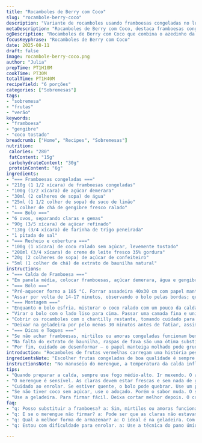 ```yaml
---
title: "Rocamboles de Berry com Coco"
slug: "rocambole-berry-coco"
description: "Variante de rocamboles usando framboesas congeladas no lugar das camerises, com troca do açúcar branco por açúcar demerara e uma pitada de gengibre ralado no recheio. Bolo leve, meringue aerado com infusão sutil de limão, chantilly com toque de baunilha e coco tostado no final, para crocância extra. A técnica do rolar exige prática, e o uso do papel manteiga ajuda a evitar que o bolo quebre. Tem nuances de doçura equilibrando a acidez do fruto, textura cremosa e o aroma quente do gengibre. Refrigeração fundamental para firmar e facilitar o corte em rodelas generosas. Conserva até 3 dias, mas aconselho devorar antes, pois o coco amolece."
metaDescription: "Rocamboles de Berry com Coco, destaca framboesas congeladas e gengibre, perfeito para um toque especial na sobremesa"
ogDescription: "Rocamboles de Berry com Coco que combina o azedinho da framboesa com o crocante do coco, ideal para uma sobremesa saborosa"
focusKeyphrase: "Rocamboles de Berry com Coco"
date: 2025-08-11
draft: false
image: rocambole-berry-coco.png
author: "Julia"
prepTime: PT1H10M
cookTime: PT30M
totalTime: PT1H40M
recipeYield: "6 porções"
categories: ["Sobremesas"]
tags:
- "sobremesa"
- "frutas"
- "verão"
keywords:
- "framboesa"
- "gengibre"
- "coco tostado"
breadcrumb: ["Home", "Recipes", "Sobremesas"]
nutrition: 
 calories: "280"
 fatContent: "15g"
 carbohydrateContent: "30g"
 proteinContent: "6g"
ingredients:
- "=== Framboesas congeladas ==="
- "210g (1 1/2 xícara) de framboesas congeladas"
- "100g (1/2 xícara) de açúcar demerara"
- "30ml (2 colheres de sopa) de água"
- "25ml (1 1/2 colher de sopa) de suco de limão"
- "1 colher de chá de gengibre fresco ralado"
- "=== Bolo ==="
- "6 ovos, separando claras e gemas"
- "90g (3/5 xícara) de açúcar refinado"
- "130g (3/4 xícara) de farinha de trigo peneirada"
- "1 pitada de sal"
- "=== Recheio e cobertura ==="
- "100g (1 xícara) de coco ralado sem açúcar, levemente tostado"
- "200ml (3/4 xícara) de creme de leite fresco 35% gordura"
- "20g (2 colheres de sopa) de açúcar de confeiteiro"
- "5ml (1 colher de chá) de extrato de baunilha natural"
instructions:
- "=== Calda de Framboesa ==="
- "Em panela média, colocar framboesas, açúcar demerara, água e gengibre ralado. Levar ao fogo médio-alto mexendo com colher de pau, até ferver e reduzir um pouco, cerca de 10 minutos. Quando perceber que o líquido engrossa levemente, retirar do fogo para não queimar. Coar com um filtro ou peneira fina sobre uma tigela, sem esmagar muito as frutas para não amargar. Reservar 250 ml do líquido coado, completar com água se faltar volume. Voltar as frutas na panela com o suco reservado e o suco de limão. Cozinhar em fogo baixo por 3-4 minutos, mexendo de vez em quando. Tirar do fogo e deixar esfriar."
- "=== Bolo ==="
- "Pré-aquecer forno a 185 °C. Forrar assadeira 40x30 cm com papel manteiga, deixando sobrar um pouco nas laterais para facilitar o desenformar. Bater claras com pitada de sal começando em velocidade baixa. Quando espumar, ir adicionando açúcar refinado aos poucos até formar picos firmes com brilho. Sem parar de bater, incorporar aos poucos a calda morna de framboesa para dar umidade e sabor. Em seguida, misturar delicadamente as gemas uma a uma com um fouet manual — importante para não perder a leveza do merengue. Peneirar farinha e dobrar cuidadosamente com colher ou espátula de silicone, evitando mexer demais. Espalhar a massa uniformemente na assadeira, acertando com espátula para nivelar."
- "Assar por volta de 14-17 minutos, observando o bolo pelas bordas; quando dourar levemente e o centro estiver firme ao toque, está pronto. Retirar do forno. Soltar as bordas com uma espátula fina, virar o bolo quente sobre um pano limpo e úmido para ajudar a modelar ao enrolar. Retirar com cuidado o papel manteiga da parte de trás. Deixar esfriar por 15-20 minutos neste estado, isso evita que desmanche ao enrolar."
- "=== Montagem ==="
- "Enquanto o bolo esfria, misturar o coco ralado com um pouco da calda de framboesa para tingir e aromatizar, reservar em prato largo. Bater o creme de leite com açúcar de confeiteiro e extrato de baunilha até formar picos firmes, mas com cuidado para não exagerar e virar manteiga."
- "Virar o bolo com o lado liso para cima. Passar uma camada fina e uniforme da calda de framboesa restante, evitando molhar demais para o bolo não desmanchar. Cobrir com três quartos do chantilly. Cortar o bolo ao meio na largura para formar 2 painéis. Enrolar cada um começando pela ponta maior, apertando com cuidado para não trincar."
- "Cobrir os rocamboles com o chantilly restante, tomando cuidado para passar uma camada fina para não ficar pesado. Com as mãos, pressionar o coco ralado sobre toda a superfície dos rocamboles, garantindo que grude bem. Este toque crocante e o ácido do gengibre são chave para balancear o doce e a cremosidade."
- "Deixar na geladeira por pelo menos 30 minutos antes de fatiar, assim fica firme e fácil de cortar sem desmanchar. Cortar em 3 pedaços cada rocambole, servindo em porções generosas. Conserva até 3 dias sob tampa e refrigeração, mas o coco tende a perder a crocância com o tempo."
- "=== Dicas e Toques ==="
- "Se não achar framboesas, mirtilos ou amoras congeladas funcionam bem. O açúcar demerara dá um sabor caramelizado e menos enjoativo. Gengibre fresco, mesmo em pequena quantidade, traz um calor aromático inesperado, que corta o doce e combina com o coco. Sempre peneire a farinha para evitar bolinhas e trabalhe a massa com cuidado para não perder aeração."
- "Na falta do extrato de baunilha, raspas de fava são uma ótima substituição. O truque do pano úmido para enrolar evita que o bolo quebre, já testei de tudo. E se o chantilly passar do ponto, acrescente um pouco de creme fresco para salvar a textura. Evite ultrapassar o ponto firme para não virar manteiga e estragar o recheio."
- "Por fim, cuidado ao desenformar – o papel manteiga molhado pode grudar. Use uma espátula fina e puxe com calma. A cozinha é prática, o olhar atento é seu melhor aliado."
introduction: "Rocamboles de frutas vermelhas carregam uma história pessoal. Após vários testes, descobri que substituir o ingrediente principal por framboesa deixa o sabor mais vibrante e menos ácido que as camerises originais. O ponto da meringue é crucial, e misturar a calda morna evita que os ovos cozinhem instantaneamente, garantindo maciez. A adição de gengibre fresco surge da curiosidade de equilibrar o doce intenso e proporcionar um frescor inesperado que combina com a textura do coco tostado. O segredo está na montagem: enrolar ainda morno, sem pressa, para evitar rachaduras. Bolo e chantilly precisam de atenção para que o resultado firme, cremoso e com crocância, sem açúcar em excesso, conquiste paladares."
ingredientsNote: "Escolher frutas congeladas de boa qualidade é sempre um salvavidas quando ingrediënten frescos não estão disponíveis. O açúcar demerara atua como um leve agente aromatizante, equilibrando o sabor, ao contrário do açúcar branco comum, que é só adoçante. O gengibre fresco precisa ser usado com medida — apenas para dar um aroma para o doce, sem virar picante demais. Bater as claras com uma pitada de sal realça a estabilidade do merengue. O coco sem açúcar deve ser tostado em frigideira seca, mexendo sempre, até dourar levemente, trazendo mais sabor e textura crocante. Sempre peneirar a farinha previne grumos, o que arruina a delicadeza do bolo."
instructionsNote: "No manuseio do merengue, a temperatura da calda influencia para não “cozinhar” as claras — use morno, nunca quente. Misturar as gemas com delicadeza ao final evita que estrutura se quebre. O bolo assa quando as bordas douram e centro passa do toque pegajoso, mas cuidado para não ressecar. Utilizar pano úmido para ajudar a enrolar é um detalhe que aprendi com tentativas frustradas onde o bolo trincava e quebrava. A calda passada no bolo antes do chantilly é um truque para umedecer e enriquecer o sabor, desde que econômica para não molhar demais. Para o chantilly, bater devagar no início e acelerar faz toda diferença e não trocar batidas por pressa no creme. Coco na cobertura não só decora, deixa a textura interessante. A geladeira precisa firmar tudo antes do corte."
tips:
- "Quando preparar a calda, sempre use fogo médio-alto. Ir mexendo. O aroma é intenso. Se aguar muito, a acidez some. Experimente a fruta para ajustar sabor."
- "O merengue é sensível. As claras devem estar frescas e sem nada de gema. O açúcar vai lento. Até formar picos firmes. Não misture as gemas rápido. Cuidado ao misturar."
- "Cuidado ao enrolar. Se estiver quente, o bolo pode quebrar. Use um pano úmido. O calor ajuda. A textura fica leve. Espere esfriar antes de colocar a calda."
- "Se não tiver coco sem açúcar, use o adoçado. Porém o sabor muda. O sabor tostado é essencial. Evite cozinhar muito. Sempre mexer para não queimar."
- "Use a geladeira. Para firmar fácil. Deixa cortar melhor depois. O coco pode amolecer com o tempo. As porções precisam ser generosas. Menos é mais."
faq:
- "q: Posso substituir a framboesa? a: Sim, mirtilos ou amoras funcionam. O sabor muda. Mas o resultado continua incrível. Experimente as combinações."
- "q: E se o merengue não firmar? a: Pode ser que as claras não estavam em temperatura certa. Ou não juntou o açúcar adequadamente. Se ficar mole, use como cobertura."
- "q: Qual a melhor forma de armazenar? a: O ideal é na geladeira. Com tampa. Assim evita a umidade. Cobre bem pra não secar. Também pode congelar."
- "q: Estou com dificuldade para enrolar. a: Use a técnica do pano úmido. Se rachar, ajuste a pressão. Tenha paciência. O calor do bolo ajuda nesse momento."

---
```

